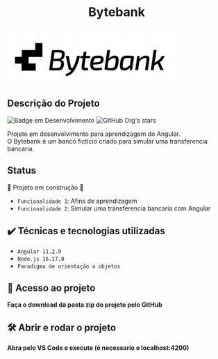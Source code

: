 <h1 align="center"> Bytebank </h1>

![](img/bytebank.png)

## Descrição do Projeto
![Badge em Desenvolvimento](http://img.shields.io/static/v1?label=STATUS&message=EM%20DESENVOLVIMENTO&color=GREEN&style=for-the-badge)
![GitHub Org's stars](https://img.shields.io/github/stars/camilafernanda?style=social)

Projeto em desenvolvimento para aprendizagem do Angular.
<br>
O Bytebank é um banco fictício criado para simular uma transferencia bancaria.

## Status
:construction: Projeto em construção :construction:

- `Funcionalidade 1`: Afins de aprendizagem
- `Funcionalidade 2`: Simular uma transferencia bancaria com Angular

## ✔️ Técnicas e tecnologias utilizadas

- ``Angular 11.2.9``
- ``Node.js 16.17.0``
- ``Paradigma de orientação a objetos``

## 📁 Acesso ao projeto

**Faça o download da pasta zip do projeto pelo GitHub**


## 🛠️ Abrir e rodar o projeto
**Abra pelo VS Code e execute (é necessario o localhost:4200)**

